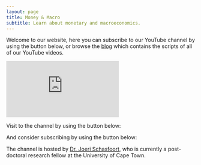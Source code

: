 ```yaml
---
layout: page
title: Money & Macro
subtitle: Learn about monetary and macroeconomics.
---
```


Welcome to our website, here you can subscribe to our YouTube channel by using the button below, or browse the [blog](https://www.moneymacro.rocks/blog/) which contains the scripts of all of our YouTube videos.

<div class="video-container">
  <iframe src="https://www.youtube.com/embed/kWWTUONsgvA" frameborder="0" allow="accelerometer; autoplay; encrypted-media; gyroscope; picture-in-picture" allowfullscreen></iframe>
</div>

Visit to the channel by using the button below:

<script src="https://apis.google.com/js/platform.js"></script>

And consider subscribing by using the button below: 

<div class="g-ytsubscribe" data-channelid="UCCKpicnIwBP3VPxBAZWDeNA" data-layout="full" data-count="default"></div>


The channel is hosted by [Dr. Joeri Schasfoort](https://joerischasfoort.github.io/), who is currently a post-doctoral research fellow at the University of Cape Town.
